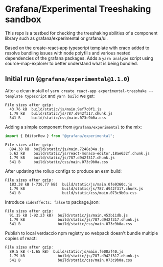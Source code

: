 # Grafana/Experimental Treeshaking sandbox

This repo is a testbed for checking the treeshaking abilities of a component library such as grafana/experimental or grafana/ui.

Based on the create-react-app typescript template with craco added to resolve bundling issues with node polyfills and various nested dependencies of the grafana packages. Adds a `yarn analyze` script using source-map-explorer to better understand what is being bundled.

## Initial run (`@grafana/experimental@1.1.0`)

After a clean install of `yarn create react-app experimental-treeshake --template typescript` and `yarn build` we get:

```shell
File sizes after gzip:
  43.76 kB  build/static/js/main.9ef7c0f1.js
  1.79 kB   build/static/js/787.d942f317.chunk.js
  541 B     build/static/css/main.073c9b0a.css
```

Adding a simple component from `@grafana/experimental` to the mix:

```typescript
import { EditorRow } from "@grafana/experimental";
```

```shell
File sizes after gzip:
  894.38 kB  build/static/js/main.7248e34a.js
  5.62 kB    build/static/js/react-monaco-editor.18ae632f.chunk.js
  1.79 kB    build/static/js/787.d942f317.chunk.js
  541 B      build/static/css/main.073c9b0a.css
```

After updating the rollup configs to produce an esm build:

```shell
File sizes after gzip:
  183.38 kB (-730.77 kB)  build/static/js/main.0fe9360c.js
  1.79 kB                 build/static/js/787.d942f317.chunk.js
  541 B                   build/static/css/main.073c9b0a.css
```

Introduce `sideEffects: false` to package.json:

```shell
File sizes after gzip:
  91.15 kB (-92.23 kB)  build/static/js/main.453b11db.js
  1.79 kB               build/static/js/787.d942f317.chunk.js
  541 B                 build/static/css/main.073c9b0a.css
```

Publish to local verdaccio npm registry so webpack doesn't bundle multiple copies of react:

```shell
File sizes after gzip:
  89.5 kB (-1.65 kB)  build/static/js/main.fe00af40.js
  1.79 kB               build/static/js/787.d942f317.chunk.js
  541 B                 build/static/css/main.073c9b0a.css
```
